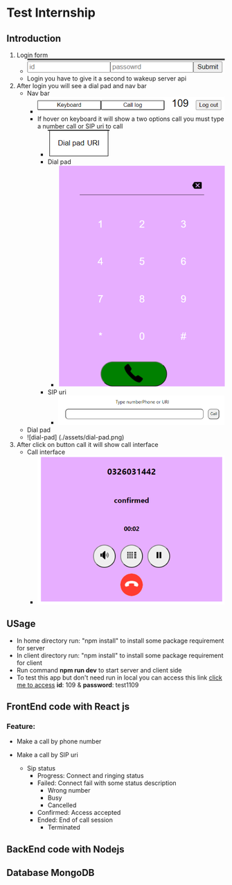 # Test Internship

## Introduction

1. Login form
   - ![Login-form](./assets/login_form.png)
   - Login you have to give it a second to wakeup server api
2. After login you will see a dial pad and nav bar
   - Nav bar
     - ![nav-bar](./assets/nav-bar.png)
     - If hover on keyboard it will show a two options call you must type a number call or SIP uri to call
       - ![sip-uri-&-dial-pad](./assets/sd.png)
       - Dial pad
         - ![dial-pad](./assets/dial-pad.png)
       - SIP uri
         - ![sip-uri](./assets/sip-uri.png)
   - Dial pad
   - ![dial-pad] (./assets/dial-pad.png)
3. After click on button call it will show call interface
   - Call interface
     - ![call-interface](./assets/call-interface.png)

## USage

- In home directory run: "npm install" to install some package requirement for server
- In client directory run: "npm install" to install some package requirement for client
- Run command **npm run dev** to start server and client side
- To test this app but don't need run in local you can access this link [click me to access](https://keen-jennings-4487b7.netlify.app/) **id**: 109 & **password**: test1109

## FrontEnd code with React js

### Feature:

- Make a call by phone number
- Make a call by SIP uri

  - Sip status
    - Progress: Connect and ringing status
    - Failed: Connect fail with some status description
      - Wrong number
      - Busy
      - Cancelled
    - Confirmed: Access accepted
    - Ended: End of call session
      - Terminated

## BackEnd code with Nodejs

## Database MongoDB
